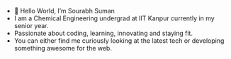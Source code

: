 - 👋 Hello World, I’m Sourabh Suman
- I am a Chemical Engineering undergrad at IIT Kanpur currently in my senior year. 
- Passionate about coding, learning, innovating and staying fit. 
- You can either find me curiously looking at the latest tech or developing something awesome for the web.

<!---
sourabhsuman-iitk/sourabhsuman-iitk is a ✨ special ✨ repository because its `README.md` (this file) appears on your GitHub profile.
You can click the Preview link to take a look at your changes.
--->
